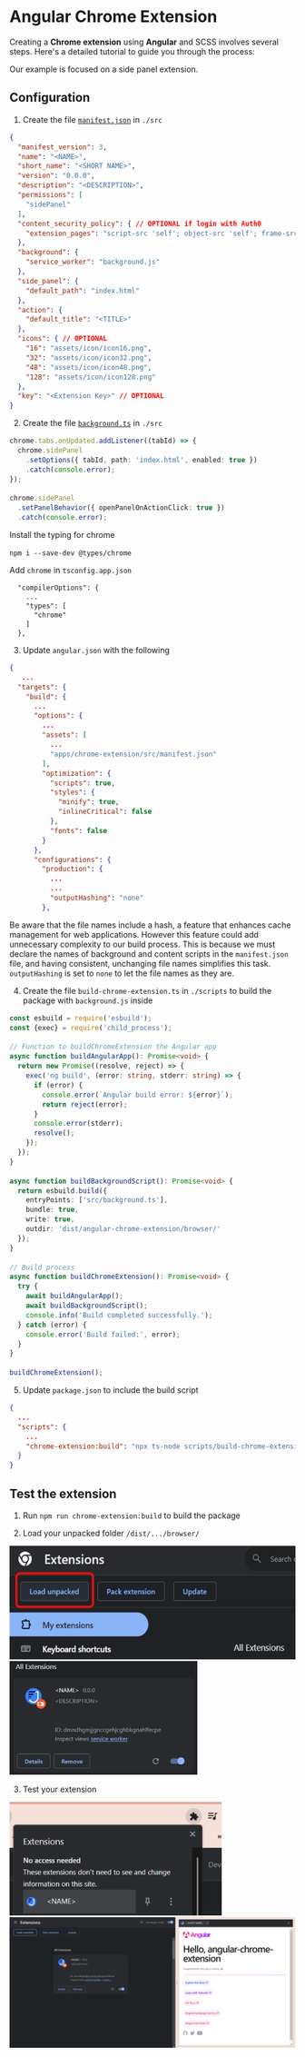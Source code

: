 # Angular Chrome Extension

Creating a **Chrome extension** using **Angular** and SCSS involves several steps. Here's a detailed tutorial to guide you through the process:

Our example is focused on a side panel extension. 

## Configuration

1. Create the file [`manifest.json`](https://github.com/wandri/angular-chrome-extension/src/manifest.json) in `./src`

```json
{
  "manifest_version": 3,
  "name": "<NAME>",
  "short_name": "<SHORT NAME>",
  "version": "0.0.0",
  "description": "<DESCRIPTION>",
  "permissions": [
    "sidePanel"
  ],
  "content_security_policy": { // OPTIONAL if login with Auth0
    "extension_pages": "script-src 'self'; object-src 'self'; frame-src https://<AUTH_NAME>.auth0.com;"
  },
  "background": {
    "service_worker": "background.js"
  },
  "side_panel": {
    "default_path": "index.html"
  },
  "action": {
    "default_title": "<TITLE>"
  },
  "icons": { // OPTIONAL
    "16": "assets/icon/icon16.png",
    "32": "assets/icon/icon32.png",
    "48": "assets/icon/icon48.png",
    "128": "assets/icon/icon128.png"
  },
  "key": "<Extension Key>" // OPTIONAL
}
```

2. Create the file [`background.ts`](https://github.com/wandri/angular-chrome-extension/src/background.ts) in `./src` 

```ts
chrome.tabs.onUpdated.addListener((tabId) => {
  chrome.sidePanel
    .setOptions({ tabId, path: 'index.html', enabled: true })
    .catch(console.error);
});

chrome.sidePanel
  .setPanelBehavior({ openPanelOnActionClick: true })
  .catch(console.error);
```

Install the typing for chrome

`npm i --save-dev @types/chrome`

Add `chrome` in `tsconfig.app.json`

```
  "compilerOptions": {
    ...
    "types": [
      "chrome"
    ]
  },
```

3. Update `angular.json` with the following

```json
{
   ...
  "targets": {
    "build": {
      ...
      "options": {
        ...
        "assets": [
          ...
          "apps/chrome-extension/src/manifest.json"
        ],
        "optimization": {
          "scripts": true,
          "styles": {
            "minify": true,
            "inlineCritical": false
          },
          "fonts": false
        }
      },
      "configurations": {
        "production": {
          ...
          ...
          "outputHashing": "none"
        },
```

Be aware that the file names include a hash, a feature that enhances cache management for web applications. However this feature could add unnecessary complexity to our build process. This is because we must declare the names of background and content scripts in the `manifest.json` file, and having consistent, unchanging file names simplifies this task. `outputHashing` is set to `none` to let the file names as they are.

4. Create the file `build-chrome-extension.ts` in `./scripts` to build the package with `background.js` inside

```ts
const esbuild = require('esbuild');
const {exec} = require('child_process');

// Function to buildChromeExtension the Angular app
async function buildAngularApp(): Promise<void> {
  return new Promise((resolve, reject) => {
    exec('ng build', (error: string, stderr: string) => {
      if (error) {
        console.error(`Angular build error: ${error}`);
        return reject(error);
      }
      console.error(stderr);
      resolve();
    });
  });
}

async function buildBackgroundScript(): Promise<void> {
  return esbuild.build({
    entryPoints: ['src/background.ts'],
    bundle: true,
    write: true,
    outdir: 'dist/angular-chrome-extension/browser/'
  });
}

// Build process
async function buildChromeExtension(): Promise<void> {
  try {
    await buildAngularApp();
    await buildBackgroundScript();
    console.info('Build completed successfully.');
  } catch (error) {
    console.error('Build failed:', error);
  }
}

buildChromeExtension();
```

5. Update `package.json` to include the build script

```json
{
  ...
  "scripts": {
    ...
    "chrome-extension:build": "npx ts-node scripts/build-chrome-extension.ts"
  }
}
```

## Test the extension

1. Run `npm run chrome-extension:build` to build the package

2. Load your unpacked folder `/dist/.../browser/`

<img src="https://github.com/wandri/angular-chrome-extension/blob/master/images/unpacked.png" height="200">

<img src="https://github.com/wandri/angular-chrome-extension/blob/master/images/loaded-package.png" height="200">

3. Test your extension

<img src="https://github.com/wandri/angular-chrome-extension/blob/master/images/run-extension.png" height="200">

<img src="https://github.com/wandri/angular-chrome-extension/blob/master/images/example.png">
